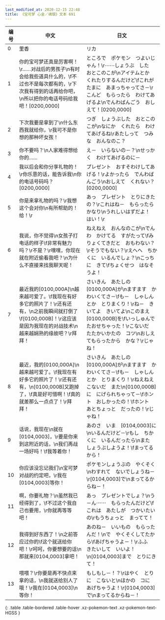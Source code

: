 ```yaml
---
last_modified_at: 2020-12-15 22:48
title: 《宝可梦 心金／魂银》文本 691
---
```

| 编号 | 中文 | 日文 |
| ---- | ---- | ---- |
| 0 | 里香 | リカ |
| 1 | 你的宝可梦还真是厉害啊！\r……对战后的男孩子\n有时会给我些道具什么的，\f不过也不是每次都有的，\r下次我有得到的话再给你吧，\n所以把你的电话号码给我吧！[0200,0000] | ところで　ポケモン　つよいじゃん！\r⋯⋯しょうぶ　した　おとこのこが\nアイテムとか　くれたりするんだけど\fこれが　たまに　あまっちゃってさ－\rこんど　もらったら　わけてあげるよ\nでんわばんごう　おしえて！[0200,0000] |
| 2 | 下次我要是拿到了\n什么东西我就给你，\r我可不是你想的那种坏女孩！ | つぎ　しょうぶした　おとこのこが\nなにか　くれたら　わけてあげるね\rあたしって　つみな　おんなのこ？ |
| 3 | 你不要吗？\n人家难得想给你的…… | え－　いらないの－？\nせっかく　わけてあげるのに－ |
| 4 | 我以后会和你分享礼物的！\r你乐意的话，能告诉我\n你的电话号码吗？[0200,0000] | プレゼント　おすそわけしてあげる！\rよかったら　でんわばんごう\nおしえて　くれない？[0200,0000] |
| 5 | 你是来拿礼物的吗？\r我想这个会对你\n有所帮助的！给！\r | あっ　プレゼント　とりにきたの？\rこれはね－　もらったら　かなり\nうれしいはずだよ！　はい！\r |
| 6 | 我说，你不觉得\n女孩子打电话的样子\f非常有魅力吗？\r不是？\r嘿嘿，你现在就在附近偷看我吧？\n为什么不直接来找我聊天呢！ | ねえねえ　おんなのこが\nでんわ　かけてる　すがたって\fみりょくてきだと　おもわない？\rそうでもない？\rえへへ　ちかくに　いるんでしょ？\nこっちに　きて\fちょくせつ　はなそうよ！ |
| 7 | 最近我的[0100,000A]\n越来越可爱了。\f我现在有好多它的照片了！\r还有还有，\n之前我瞬间就打倒了\f[0100,000B]！\r这应该是因为我现在的对战技术\n越来越娴熟的缘故吧？\r拜拜！ | さいきん　あたしの　[0100,000A]が\nますます　かわいくてさ－\fも－　しゃしんとか　とりまくり！\rね－　きいてよ　きいてよ\nこのまえ　[0100,000B]を\fいっしゅんで　たおせちゃった！\rこないだ　たたかいかたの　コツ\nおしえてもらったから　かな？\rじゃね！ |
| 8 | 最近，我的[0100,000A]\n越来越可爱了。\f我现在有好多它的照片了！\r还有还有，\n[0100,000B]又跑掉了，\f真是好可惜啊！\f真的就差那么一点点了！\r拜拜！ | さいきん　あたしの　[0100,000A]が\nますます　かわいくてさ－\fも－　しゃしんとか　とりまくり！\rねえねえ　こないだ　また\n[0100,000B]に　にげられちゃって－\fホント　おしかったの！\fホント　あとちょっと　だったの！\rじゃね！ |
| 9 | 话说，我现在\n就在[0104,0003]，\r要是你来到这附近的话，\n我们再战一场好吗！\f我等着你！ | あのさ　いま　[0104,0003]に\nいるんだけど－\rもし　ちかくに　いるんだったら\nまた　しょうぶしようよ！\fまってるから！ |
| 10 | 你应该没忘记我们\n宝可梦对战的约定吧，\r我在[0104,0003]等你！ | ポケモンしょうぶの　やくそく\nわすれて　ないでしょうね－\r[0104,0003]で\nまってるからね－！ |
| 11 | 啊，你要礼物？\n虽然我已经得到了，\f不过这个我自己也要用，\r你就再等等吧！ | あっ　プレゼントでしょ？\nう－ん⋯⋯　もらったんだけど\fこれは　あたしが　つかいたいの\rもうちょっと　まってて！ |
| 12 | 我得到好东西了！\n之前答应过你的\f这个就送给你吧！\r呵呵，你要想要的话\n那就来[0104,0003]拿吧！ | あのね－　いいもの　もらったんだ！\nで　やくそくしてたから\fあげちゃうよ－！\rふふ　きたいして　いいよ！\n[0104,0003]まで　とりにきて！ |
| 13 | 喂喂？\r你要是再不快点来拿的话，\n我就送给别人了哦！\r我在[0104,0003]\n等你！ | もしもし－！？\rはやく　とりに　こないと\nほかの　コに　あげちゃうよ！\r[0104,0003]で\nまってるからね－！ |
{: .table .table-bordered .table-hover .xz-pokemon-text .xz-pokemon-text-HGSS }